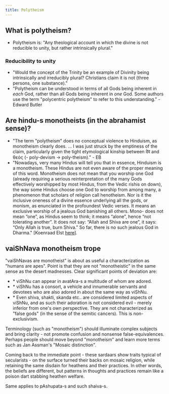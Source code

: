 ```yaml
---
title: Polytheism
---
```


## What is polytheism?
- Polytheism is: "Any theological account in which the divine is not reducible to unity, but rather intrinsically plural."

### Reducibility to unity
- "Would the concept of the Trinity be an example of Divinity being intrinsically and irreducibly plural? Christians claim it is not (three persons, one substance)." 
- "Polytheism can be understood in terms of all Gods being inherent in *each* God, rather than all Gods being inherent in *one* God. Some authors use the term "polycentric polytheism" to refer to this understanding." - Edward Butler


## Are hindu-s monotheists (in the abrahamist sense)?
- "The term "polytheism" does no conceptual violence to Hinduism, as monotheism clearly does. ... I was just struck by the emptiness of the claim, particularly given the tight etymological kinship between देव and θεός (- poly-devism -> poly-theism)." - EB
- "Nowadays, very many Hindus will tell you that in essence, Hinduism is a monotheism. These Hindus are not even aware of the proper meaning of this word. Monotheism does not mean that you worship one God (already requiring a serious reinterpretation of the many Gods effectively worshipped by most Hindus, from the Vedic rishis on down), the way some Hindus choose one God to worship from among many, a phenomenon that scholars of religion call henotheism. Nor is it the inclusive oneness of a divine essence underlying all the gods, or monism, as enunciated in the profoundest Vedic verses. It means an exclusive worship of a jealous God banishing all others. Mono- does not mean “one”, as Hindus seem to think; it means “alone”, hence “not tolerating another”. It does not say: “Allah and Shiva are one”, it says: “Only Allah is true, burn Shiva.” So far, there is no such jealous God in Dharma." \[Koenraad Elst [here](http://koenraadelst.blogspot.in/2015/02/down-with-decolonization.html)\].

## vaiShNava monotheism trope

"vaiShNavas are monotheist" is about as useful a characterization as "humans are apes". Point is that they are not "monotheistic" in the same sense as the desert madnesses. Clear significant points of deviation are:

- \* viShNu can appear in avatAra-s a multitude of whom are adored.
- \* viShNu has a consort, a vehicle and innumerable servants and devotees who are also adored in about the same way as viShNu.
- \* Even shiva, shakti, skanda etc.. are considered limited aspects of viShNu, and as such their adoration is not considered evil - merely inferior from one's own perspective. They are not characterized as "false gods" (in the sense of the semitic cancers). This is non-exclusivism.  

Terminology (such as "monotheism") should illuminate complex subjects and bring clarity - not promote confusion and nonsense false-equivalences. Perhaps people should move beyond "monotheism" and learn more terms such as Jan Assman's "Mosaic distinction".

Coming back to the immediate point - these sardaars show traits typical of secularists - on the surface turned their backs on mosaic religion, while retaining the same disdain for heathens and their practices. In other words, the beliefs are different, but patterns in thoughts and practices remain like a poison dart stabbing heathen welfare.

Same applies to pAshupata-s and such shaiva-s.

